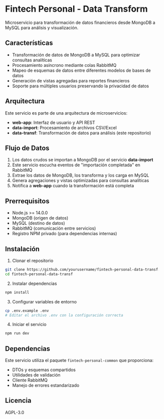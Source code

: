 # Fintech Personal - Data Transform

Microservicio para transformación de datos financieros desde MongoDB a MySQL para análisis y visualización.

## Características

- Transformación de datos de MongoDB a MySQL para optimizar consultas analíticas
- Procesamiento asíncrono mediante colas RabbitMQ
- Mapeo de esquemas de datos entre diferentes modelos de bases de datos
- Generación de vistas agregadas para reportes financieros
- Soporte para múltiples usuarios preservando la privacidad de datos

## Arquitectura

Este servicio es parte de una arquitectura de microservicios:

- **web-app**: Interfaz de usuario y API REST
- **data-import**: Procesamiento de archivos CSV/Excel
- **data-transf**: Transformación de datos para análisis (este repositorio)

## Flujo de Datos

1. Los datos crudos se importan a MongoDB por el servicio **data-import**
2. Este servicio escucha eventos de "importación completada" en RabbitMQ
3. Extrae los datos de MongoDB, los transforma y los carga en MySQL
4. Genera agregaciones y vistas optimizadas para consultas analíticas
5. Notifica a **web-app** cuando la transformación está completa

## Prerrequisitos

- Node.js >= 14.0.0
- MongoDB (origen de datos)
- MySQL (destino de datos)
- RabbitMQ (comunicación entre servicios)
- Registro NPM privado (para dependencias internas)

## Instalación

1. Clonar el repositorio
```bash
git clone https://github.com/yourusername/fintech-personal-data-transf.git
cd fintech-personal-data-transf
```

2. Instalar dependencias
```bash
npm install
```

3. Configurar variables de entorno
```bash
cp .env.example .env
# Editar el archivo .env con la configuración correcta
```

4. Iniciar el servicio
```bash
npm run dev
```

## Dependencias

Este servicio utiliza el paquete `fintech-personal-common` que proporciona:
- DTOs y esquemas compartidos
- Utilidades de validación
- Cliente RabbitMQ
- Manejo de errores estandarizado

## Licencia

AGPL-3.0
